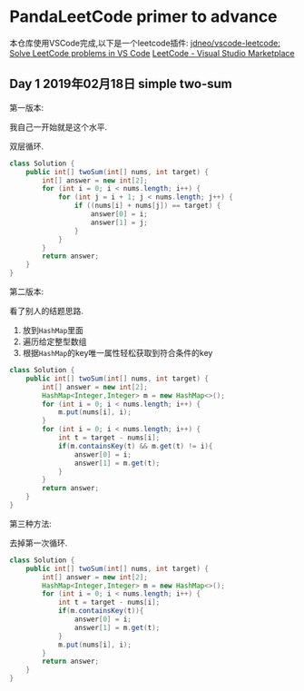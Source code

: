 # PandaLeetCode primer to advance

本仓库使用VSCode完成,以下是一个leetcode插件:
[jdneo/vscode-leetcode: Solve LeetCode problems in VS Code](https://github.com/jdneo/vscode-leetcode)
[LeetCode - Visual Studio Marketplace](https://marketplace.visualstudio.com/items?itemName=shengchen.vscode-leetcode)

## Day 1 2019年02月18日 simple two-sum

第一版本:

我自己一开始就是这个水平.

双层循环.

```java
class Solution {
    public int[] twoSum(int[] nums, int target) {
        int[] answer = new int[2];
        for (int i = 0; i < nums.length; i++) {
            for (int j = i + 1; j < nums.length; j++) {
                if ((nums[i] + nums[j]) == target) {
                    answer[0] = i;
                    answer[1] = j;
                }
            }
        }
        return answer;
    }
}
```

第二版本:

看了别人的结题思路.

1. 放到`HashMap`里面
2. 遍历给定整型数组
3. 根据`HashMap`的key唯一属性轻松获取到符合条件的key

```java
class Solution {
    public int[] twoSum(int[] nums, int target) {
        int[] answer = new int[2];
        HashMap<Integer,Integer> m = new HashMap<>();
        for (int i = 0; i < nums.length; i++) {
            m.put(nums[i], i);
        }
        for (int i = 0; i < nums.length; i++) {
            int t = target - nums[i];
            if(m.containsKey(t) && m.get(t) != i){
                answer[0] = i;
                answer[1] = m.get(t);
            }
        }
        return answer;
    }
}
```

第三种方法:

去掉第一次循环.

```java
class Solution {
    public int[] twoSum(int[] nums, int target) {
        int[] answer = new int[2];
        HashMap<Integer,Integer> m = new HashMap<>();
        for (int i = 0; i < nums.length; i++) {
            int t = target - nums[i];
            if(m.containsKey(t)){
                answer[0] = i;
                answer[1] = m.get(t);
            }
            m.put(nums[i], i);
        }
        return answer;
    }
}
```